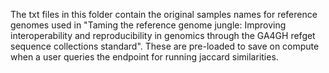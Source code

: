 The txt files in this folder contain the original samples names for reference genomes used in "Taming the reference genome jungle: Improving interoperability and reproducibility in genomics through the GA4GH refget sequence collections standard".
These are pre-loaded to save on compute when a user queries the endpoint for running jaccard similarities.